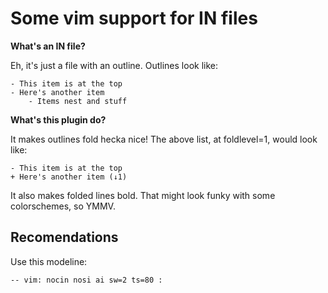 Some vim support for IN files
=============================

**What's an IN file?**

Eh, it's just a file with an outline. Outlines look like:

    - This item is at the top
    - Here's another item
        - Items nest and stuff

**What's this plugin do?**

It makes outlines fold hecka nice! The above list, at foldlevel=1, would look like:

    - This item is at the top
    + Here's another item (↓1)

It also makes folded lines bold. That might look funky with some colorschemes, so YMMV.

Recomendations
--------------

Use this modeline:

    -- vim: nocin nosi ai sw=2 ts=80 :
